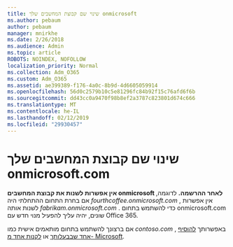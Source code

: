 ```yaml
---
title: שינוי שם קבוצת המחשבים שלך onmicrosoft
ms.author: pebaum
author: pebaum
manager: mnirkhe
ms.date: 2/26/2018
ms.audience: Admin
ms.topic: article
ROBOTS: NOINDEX, NOFOLLOW
localization_priority: Normal
ms.collection: Adm_O365
ms.custom: Adm_O365
ms.assetid: ae399389-f176-4a0c-8b9d-4d6605059914
ms.openlocfilehash: 56d0c2579b10c5e81296fc84b92f15c76afd6f6b
ms.sourcegitcommit: dd43cc0a9470f98b8ef2a3787c823801d674c666
ms.translationtype: MT
ms.contentlocale: he-IL
ms.lasthandoff: 02/12/2019
ms.locfileid: "29930457"
---
```

# <a name="rename-your-onmicrosoftcom-domain"></a>שינוי שם קבוצת המחשבים שלך onmicrosoft.com

 **אין אפשרות לשנות את קבוצת המחשבים onmicrosoft לאחר ההרשמה.** לדוגמה, אם בחרת התחום ההתחלתי היה *fourthcoffee.onmicrosoft.com* , אין אפשרות לשנות אותה *fabrikam.onmicrosoft.com* . כדי להשתמש בתחום onmicrosoft.com שונים, יהיה עליך להפעיל מנוי חדש עם Office 365. 
  
אם ברצונך להשתמש בתחום מותאמים אישית כמו *contoso.com* , באפשרותך [להוסיף אחד שבבעלותך](https://support.office.com/article/6383f56d-3d09-4dcb-9b41-b5f5a5efd611) או [לקנות אחד מ- Microsoft](https://support.office.com/article/1561140a-16a9-4a02-822d-a989250e479d).
  

